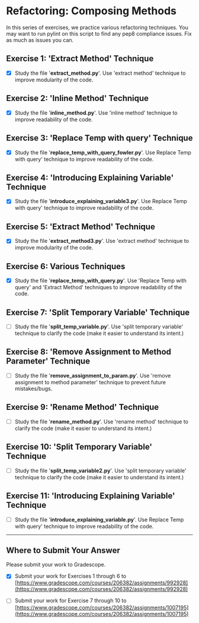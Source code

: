 # Refactoring: Composing Methods

In this series of exercises, we practice various refactoring techniques. You may want to run pylint on this script to find any pep8 compliance issues. Fix as much as issues you can.

## Exercise 1: 'Extract Method' Technique

- [X] Study the file '**extract_method.py**'. Use 'extract method' technique to improve modularity of the code.

## Exercise 2: 'Inline Method' Technique

- [X] Study the file '**inline_method.py**'. Use 'inline method' technique to improve readability of the code.

## Exercise 3: 'Replace Temp with query' Technique

- [X] Study the file '**replace_temp_with_query_fowler.py**'. Use Replace Temp with query' technique to improve readability of the code.

## Exercise 4: 'Introducing Explaining Variable' Technique

- [X] Study the file '**introduce_explaining_variable3.py**'. Use Replace Temp with query' technique to improve readability of the code.

## Exercise 5: 'Extract Method' Technique

- [X] Study the file '**extract_method3.py**'. Use 'extract method' technique to improve modularity of the code.

## Exercise 6: Various Techniques

- [X] Study the file '**replace_temp_with_query.py**'. Use 'Replace Temp with query' and 'Extract Method' techniques to improve readability of the code.

## Exercise 7: 'Split Temporary Variable' Technique

- [ ] Study the file '**split_temp_variable.py**'. Use 'split temporary variable' technique to clarify the code (make it easier to understand its intent.)

## Exercise 8: 'Remove Assignment to Method Parameter' Technique

- [ ] Study the file '**remove_assignment_to_param.py**'. Use 'remove assignment to method parameter' technique to prevent future mistakes/bugs.

## Exercise 9: 'Rename Method' Technique

- [ ] Study the file '**rename_method.py**'. Use 'rename method' technique to clarify the code (make it easier to understand its intent.)

## Exercise 10: 'Split Temporary Variable' Technique

- [ ] Study the file '**split_temp_variable2.py**'. Use 'split temporary variable' technique to clarify the code (make it easier to understand its intent.)

## Exercise 11: 'Introducing Explaining Variable' Technique

- [ ] Study the file '**introduce_explaining_variable.py**'. Use Replace Temp with query' technique to improve readability of the code.

---

## Where to Submit Your Answer

Please submit your work to Gradescope.

- [X] Submit your work for Exercises 1 through 6 to [https://www.gradescope.com/courses/206382/assignments/992928](https://www.gradescope.com/courses/206382/assignments/992928)

- [ ] Submit your work for Exercise 7 through 10 to [https://www.gradescope.com/courses/206382/assignments/1007195](https://www.gradescope.com/courses/206382/assignments/1007195)
